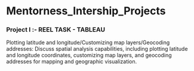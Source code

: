 # Mentorness_Intership_Projects

### Project I :- REEL TASK - TABLEAU

Plotting latitude and longitude/Customizing map layers/Geocoding addresses: Discuss spatial analysis capabilities, including plotting latitude and longitude coordinates, customizing map layers, and geocoding addresses for mapping and geographic visualization.
